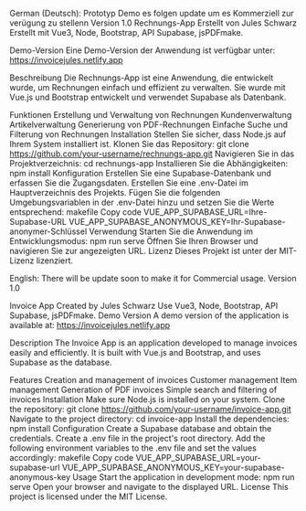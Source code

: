 German (Deutsch):
Prototyp Demo es folgen update um es Kommerziell zur verügung zu stellenn
Version 1.0
Rechnungs-App
Erstellt von Jules Schwarz
Erstellt mit Vue3, Node, Bootstrap, API Supabase, jsPDFmake.


Demo-Version
Eine Demo-Version der Anwendung ist verfügbar unter: https://invoicejules.netlify.app

Beschreibung
Die Rechnungs-App ist eine Anwendung, die entwickelt wurde, um Rechnungen einfach und effizient zu verwalten. Sie wurde mit Vue.js und Bootstrap entwickelt und verwendet Supabase als Datenbank.

Funktionen
Erstellung und Verwaltung von Rechnungen
Kundenverwaltung
Artikelverwaltung
Generierung von PDF-Rechnungen
Einfache Suche und Filterung von Rechnungen
Installation
Stellen Sie sicher, dass Node.js auf Ihrem System installiert ist.
Klonen Sie das Repository: git clone https://github.com/your-username/rechnungs-app.git
Navigieren Sie in das Projektverzeichnis: cd rechnungs-app
Installieren Sie die Abhängigkeiten: npm install
Konfiguration
Erstellen Sie eine Supabase-Datenbank und erfassen Sie die Zugangsdaten.
Erstellen Sie eine .env-Datei im Hauptverzeichnis des Projekts.
Fügen Sie die folgenden Umgebungsvariablen in der .env-Datei hinzu und setzen Sie die Werte entsprechend:
makefile
Copy code
VUE_APP_SUPABASE_URL=Ihre-Supabase-URL
VUE_APP_SUPABASE_ANONYMOUS_KEY=Ihr-Supabase-anonymer-Schlüssel
Verwendung
Starten Sie die Anwendung im Entwicklungsmodus: npm run serve
Öffnen Sie Ihren Browser und navigieren Sie zur angezeigten URL.
Lizenz
Dieses Projekt ist unter der MIT-Lizenz lizenziert.

English:
There will be update soon to make it for Commercial usage.
Version 1.0

Invoice App
Created by Jules Schwarz
Use Vue3, Node, Bootstrap, API Supabase, jsPDFmake.
Demo Version
A demo version of the application is available at: https://invoicejules.netlify.app

Description
The Invoice App is an application developed to manage invoices easily and efficiently. It is built with Vue.js and Bootstrap, and uses Supabase as the database.

Features
Creation and management of invoices
Customer management
Item management
Generation of PDF invoices
Simple search and filtering of invoices
Installation
Make sure Node.js is installed on your system.
Clone the repository: git clone https://github.com/your-username/invoice-app.git
Navigate to the project directory: cd invoice-app
Install the dependencies: npm install
Configuration
Create a Supabase database and obtain the credentials.
Create a .env file in the project's root directory.
Add the following environment variables to the .env file and set the values accordingly:
makefile
Copy code
VUE_APP_SUPABASE_URL=your-supabase-url
VUE_APP_SUPABASE_ANONYMOUS_KEY=your-supabase-anonymous-key
Usage
Start the application in development mode: npm run serve
Open your browser and navigate to the displayed URL.
License
This project is licensed under the MIT License.
